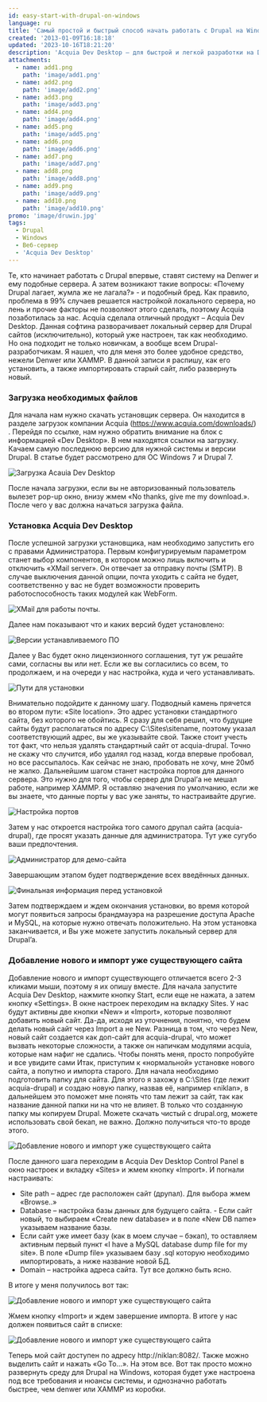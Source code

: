 ```yaml
---
id: easy-start-with-drupal-on-windows
language: ru
title: 'Самый простой и быстрый способ начать работать с Drupal на Windows'
created: '2013-01-09T16:18:18'
updated: '2023-10-16T18:21:20'
description: 'Acquia Dev Desktop — для быстрой и легкой разработки на Drupal под Windows.'
attachments:
  - name: add1.png
    path: 'image/add1.png'
  - name: add2.png
    path: 'image/add2.png'
  - name: add3.png
    path: 'image/add3.png'
  - name: add4.png
    path: 'image/add4.png'
  - name: add5.png
    path: 'image/add5.png'
  - name: add6.png
    path: 'image/add6.png'
  - name: add7.png
    path: 'image/add7.png'
  - name: add8.png
    path: 'image/add8.png'
  - name: add9.png
    path: 'image/add9.png'
  - name: add10.png
    path: 'image/add10.png'
promo: 'image/druwin.jpg'
tags:
  - Drupal
  - Windows
  - Веб-сервер
  - 'Acquia Dev Desktop'
---
```


Те, кто начинает работать с Drupal впервые, ставят систему на Denwer и ему
подобные сервера. А затем возникают такие вопросы: «Почему Drupal лагает, жумла
же не лагала?» - и подобный бред. Как правило, проблема в 99% случаев решается
настройкой локального сервера, но лень и прочие факторы не позволяют этого
сделать, поэтому Acquia позаботилась за нас. Acquia сделала отличный продукт –
Acquia Dev Desktop. Данная софтина разворачивает локальный сервер для Drupal
сайтов (исключительно), который уже настроен, так как необходимо. Но она
подходит не только новичкам, а вообще всем Drupal-разработчикам. Я нашел, что
для меня это более удобное средство, нежели Denwer или XAMMP. В данной записи я
распишу, как его установить, а также импортировать старый сайт, либо развернуть
новый.

### Загрузка необходимых файлов

Для начала нам нужно скачать установщик сервера. Он находится в разделе загрузок
компании Acquia (https://www.acquia.com/downloads/) . Перейдя по ссылке, нам
нужно обратить внимание на блок с информацией «Dev Desktop». В нем находятся
ссылки на загрузку. Качаем самую последнюю версию для нужной системы и версии
Drupal. В статье будет рассмотрено для ОС Windows 7 и Drupal 7.

![Загрузка Acauia Dev Desktop](image/add1.png)

После начала загрузки, если вы не авторизованный пользователь вылезет pop-up
окно, внизу жмем «No thanks, give me my download.». После чего у вас должна
начаться загрузка файла.

### Установка Acquia Dev Desktop

После успешной загрузки установщика, нам необходимо запустить его с правами
Администратора. Первым конфигурируемым параметром станет выбор компонентов, в
котором можно лишь включить и отключить «XMail server». Он отвечает за отправку
почты (SMTP). В случае выключения данной опции, почта уходить с сайта не будет,
соответственно у вас не будет возможности проверить работоспособность таких
модулей как WebForm.

![XMail для работы почты.](image/add2.png)

Далее нам показывают что и каких версий будет установлено:

![Версии устанавливаемого ПО](image/add3.png)

Далее у Вас будет окно лицензионного соглашения, тут уж решайте сами, согласны
вы или нет. Если же вы согласились со всем, то продолжаем, и на очереди у нас
настройка, куда и чего устанавливать.

![Пути для установки](image/add10.png)

Внимательно подойдите к данному шагу. Подводный камень прячется во втором пути:
«Site location». Это адрес установки стандартного сайта, без которого не
обойтись. Я сразу для себя решил, что будущие сайты будут располагаться по
адресу C:\\Sites\\sitename, поэтому указал соответствующий адрес, вы же
указывайте свой. Также стоит учесть тот факт, что нельзя удалять стандартный
сайт от acquia-drupal. Точно не скажу что случится, ибо удалял год назад, когда
впервые пробовал, но все рассыпалось. Как сейчас не знаю, пробовать не хочу, мне
20мб не жалко. Дальнейшим шагом станет настройка портов для данного сервера. Это
нужно для того, чтобы сервер для Drupal’а не мешал работе, например XAMMP. Я
оставляю значения по умолчанию, если же вы знаете, что данные порты у вас уже
заняты, то настраивайте другие.

![Настройка портов](image/add4.png)

Затем у нас откроется настройка того самого друпал сайта (acquia-drupal), где
просят указать данные для администратора. Тут уже сугубо ваши предпочтения.

![Администратор для демо-сайта](image/add5.png)

Завершающим этапом будет подтверждение всех введённых данных.

![Финальная информация перед установкой](image/add6.png)

Затем подтверждаем и ждем окончания установки, во время которой могут появиться
запросы брандмауэра на разрешение доступа Apache и MySQL, на которые нужно
отвечать положительно. На этом установка заканчивается, и Вы уже можете
запустить локальный сервер для Drupal’a.

### Добавление нового и импорт уже существующего сайта

Добавление нового и импорт существующего отличается всего 2-3 кликами мыши,
поэтому я их опишу вместе. Для начала запустите Acquia Dev Desktop, нажмите
кнопку Start, если еще не нажата, а затем кнопку «Settings». В окне настроек
переходим на вкладку Sites. У нас будут активны две кнопки «New» и «Import»,
которые позволяют добавить новый сайт. Да-да, исходя из уточнения, понятно, что
будем делать новый сайт через Import а не New. Разница в том, что через New,
новый сайт создается как доп-сайт для acquia-drupal, что может вызвать некоторые
сложности, а также он напичкам модулями acquia, которые нам нафиг не сдались.
Чтобы понять меня, просто попробуйте и все увидите сами Итак, приступим к
«нормальной» установке нового сайта, а попутно и импорта старого. Для начала
необходимо подготовить папку для сайта. Для этого я захожу в C:\\Sites (где
лежит acquia-drupal) и создаю новую папку, назвав её, например «niklan», в
дальнейшем это поможет мне понять что там лежит за сайт, так как название данной
папки ни на что не влияет. В только что созданную папку мы копируем Drupal.
Можете скачать чистый с drupal.org, можете использовать свой бекап, не важно.
Должно получиться что-то вроде этого.

![Добавление нового и импорт уже существующего сайта](image/add7.png)

После данного шага переходим в Acquia Dev Desktop Control Panel в окно настроек
и вкладку «Sites» и жмем кнопку «Import». И погнали настраивать:

- Site path – адрес где расположен сайт (друпал). Для выбора жмем «Browse..»
- Database – настройка базы данных для будущего сайта. - Если сайт новый, то
  выбираем «Create new database» и в поле «New DB name» указываем название базы.
- Если сайт уже имеет базу (как в моем случае – бэкап), то оставляем активным
  первый пункт «I have a MySQL database dump file for my site». В поле «Dump
  file» указываем базу .sql которую необходимо импортировать, а ниже название
  новой БД.
- Domain – настройка адреса сайта. Тут все должно быть ясно.

В итоге у меня получилось вот так:

![Добавление нового и импорт уже существующего сайта](image/add8.png)

Жмем кнопку «Import» и ждем завершение импорта. В итоге у нас должен появиться
сайт в списке:

![Добавление нового и импорт уже существующего сайта](image/add9.png)

Теперь мой сайт доступен по адресу http://niklan:8082/. Также можно выделить
сайт и нажать «Go To…». На этом все. Вот так просто можно развернуть среду для
Drupal на Windows, которая будет уже настроена под все требования и нюансы
системы, и однозначно работать быстрее, чем denwer или XAMMP из коробки.
